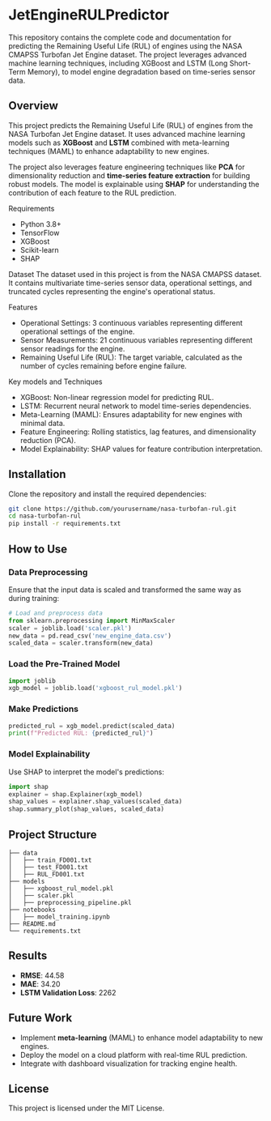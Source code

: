 # JetEngineRULPredictor
This repository contains the complete code and documentation for predicting the Remaining Useful Life (RUL) of engines using the NASA CMAPSS Turbofan Jet Engine dataset. The project leverages advanced machine learning techniques, including XGBoost and LSTM (Long Short-Term Memory), to model engine degradation based on time-series sensor data.

## Overview

This project predicts the Remaining Useful Life (RUL) of engines from the NASA Turbofan Jet Engine dataset. It uses advanced machine learning models such as **XGBoost** and **LSTM** combined with meta-learning techniques (MAML) to enhance adaptability to new engines.

The project also leverages feature engineering techniques like **PCA** for dimensionality reduction and **time-series feature extraction** for building robust models. The model is explainable using **SHAP** for understanding the contribution of each feature to the RUL prediction.


Requirements
* Python 3.8+
* TensorFlow
* XGBoost
* Scikit-learn
* SHAP

Dataset
The dataset used in this project is from the NASA CMAPSS dataset. It contains multivariate time-series sensor data, operational settings, and truncated cycles representing the engine's operational status.


Features
* Operational Settings: 3 continuous variables representing different operational settings of the engine.
* Sensor Measurements: 21 continuous variables representing different sensor readings for the engine.
* Remaining Useful Life (RUL): The target variable, calculated as the number of cycles remaining before engine failure.


Key models and Techniques 
- XGBoost: Non-linear regression model for predicting RUL.
- LSTM: Recurrent neural network to model time-series dependencies.
- Meta-Learning (MAML): Ensures adaptability for new engines with minimal data.
- Feature Engineering: Rolling statistics, lag features, and dimensionality reduction (PCA).
- Model Explainability: SHAP values for feature contribution interpretation.

## Installation

Clone the repository and install the required dependencies:

```bash
git clone https://github.com/yourusername/nasa-turbofan-rul.git
cd nasa-turbofan-rul
pip install -r requirements.txt
```

## How to Use

### Data Preprocessing
Ensure that the input data is scaled and transformed the same way as during training:
```python
# Load and preprocess data
from sklearn.preprocessing import MinMaxScaler
scaler = joblib.load('scaler.pkl')
new_data = pd.read_csv('new_engine_data.csv')
scaled_data = scaler.transform(new_data)
```

### Load the Pre-Trained Model
```python
import joblib
xgb_model = joblib.load('xgboost_rul_model.pkl')
```

### Make Predictions
```python
predicted_rul = xgb_model.predict(scaled_data)
print(f"Predicted RUL: {predicted_rul}")
```

### Model Explainability
Use SHAP to interpret the model's predictions:
```python
import shap
explainer = shap.Explainer(xgb_model)
shap_values = explainer.shap_values(scaled_data)
shap.summary_plot(shap_values, scaled_data)
```

## Project Structure

```
├── data
│   ├── train_FD001.txt
│   ├── test_FD001.txt
│   ├── RUL_FD001.txt
├── models
│   ├── xgboost_rul_model.pkl
│   ├── scaler.pkl
│   ├── preprocessing_pipeline.pkl
├── notebooks
│   ├── model_training.ipynb
├── README.md
└── requirements.txt
```

## Results

- **RMSE**: 44.58
- **MAE**: 34.20
- **LSTM Validation Loss**: 2262

## Future Work

- Implement **meta-learning** (MAML) to enhance model adaptability to new engines.
- Deploy the model on a cloud platform with real-time RUL prediction.
- Integrate with dashboard visualization for tracking engine health.

## License
This project is licensed under the MIT License.
